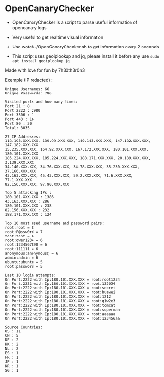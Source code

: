 # OpenCanaryChecker
- OpenCanaryChecker is a script to parse useful information of opencanary logs
- Very useful to get realtime visual information
- Use watch ./OpenCanaryChecker.sh to get information every 2 seconds 

- This script uses geoiplookup and jq, please install it before any use
  ```sudo apt install geoiplookup jq ```

Made with love for fun by 7h30th3r0n3


Exemple (IP redacted) : 
```
Unique Usernames: 66
Unique Passwords: 786

Visited ports and how many times:
Port 21 : 8
Port 2222 : 2980
Port 3306 : 1
Port 443 : 16
Port 80 : 30
Total: 3035

27 IP Addresses:
118.193.XXX.XXX, 139.99.XXX.XXX, 140.143.XXX.XXX, 147.182.XXX.XXX, 147.182.XXX.XXX
15.235.XXX.XXX, 164.92.XXX.XXX, 167.172.XXX.XXX, 180.101.XXX.XXX, 180.101.XXX.XXX
185.224.XXX.XXX, 185.224.XXX.XXX, 188.171.XXX.XXX, 20.189.XXX.XXX, 3.139.XXX.XXX
34.140.XXX.XXX, 34.76.XXX.XXX, 34.78.XXX.XXX, 35.230.XXX.XXX, 37.166.XXX.XXX
43.163.XXX.XXX, 45.43.XXX.XXX, 59.2.XXX.XXX, 71.6.XXX.XXX, 77.1.XXX.XXX
82.156.XXX.XXX, 97.90.XXX.XXX

Top 5 attacking IPs :
180.101.XXX.XXX : 1386
43.163.XXX.XXX : 286
180.101.XXX.XXX : 238
82.156.XXX.XXX : 232
188.171.XXX.XXX : 124

Top 10 most used username and password pairs:
root:root = 8
root:P@ssw0rd = 7
test:test = 6
root:qwer1234 = 6
root:1234567890 = 6
root:111111 = 6
anonymous:anonymous@ = 6
admin:admin = 6
ubuntu:ubuntu = 5
root:password = 5

Last 10 login attempts:
On Port:2222 with Ip:180.101.XXX.XXX = root:root1234
On Port:2222 with Ip:180.101.XXX.XXX = root:123654
On Port:2222 with Ip:180.101.XXX.XXX = root:secret
On Port:2222 with Ip:180.101.XXX.XXX = root:huawei
On Port:2222 with Ip:180.101.XXX.XXX = root:1212
On Port:2222 with Ip:180.101.XXX.XXX = root:q1w2e3
On Port:2222 with Ip:180.101.XXX.XXX = root:tomcat
On Port:2222 with Ip:180.101.XXX.XXX = root:superman
On Port:2222 with Ip:180.101.XXX.XXX = root:aaaaaa
On Port:2222 with Ip:180.101.XXX.XXX = root:123456aa

Source Countries:
US : 11
CN : 5
DE : 2
HK : 2
NL : 2
ES : 1
FR : 1
JP : 1
KR : 1
SG : 1
```
